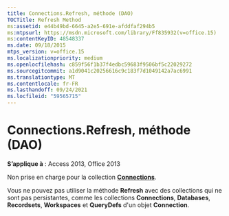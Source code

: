 ```yaml
---
title: Connections.Refresh, méthode (DAO)
TOCTitle: Refresh Method
ms:assetid: e44b49bd-6645-a2e5-691e-afddfaf294b5
ms:mtpsurl: https://msdn.microsoft.com/library/Ff835932(v=office.15)
ms:contentKeyID: 48548337
ms.date: 09/18/2015
mtps_version: v=office.15
ms.localizationpriority: medium
ms.openlocfilehash: c859f56f1b37f4edbc59683f9506bf5c22029272
ms.sourcegitcommit: a1d9041c20256616c9c183f7d1049142a7ac6991
ms.translationtype: MT
ms.contentlocale: fr-FR
ms.lasthandoff: 09/24/2021
ms.locfileid: "59565715"
---
```

# <a name="connectionsrefresh-method-dao"></a>Connections.Refresh, méthode (DAO)


**S’applique à** : Access 2013, Office 2013

Non prise en charge pour la collection **[Connections](connections-collection-dao.md)**.

Vous ne pouvez pas utiliser la méthode **Refresh** avec des collections qui ne sont pas persistantes, comme les collections **Connections**, **Databases**, **Recordsets**, **Workspaces** et **QueryDefs** d'un objet **Connection**.

